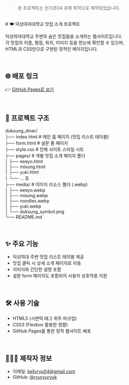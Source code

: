 >  본 프로젝트는 인기초04 과제 목적으로 제작되었습니다.
<br>
# 🍽️ 덕성여자대학교 맛집 소개 프로젝트

덕성여자대학교 주변의 숨은 맛집들을 소개하는 웹사이트입니다.  
각 맛집의 이름, 평점, 위치, 이미지 등을 한눈에 확인할 수 있으며,  
HTML과 CSS만으로 구현된 정적인 페이지입니다.

<br>

## 🌐 배포 링크

👉 [GitHub Pages로 보기](https://ryuryuryuk.github.io/duksung_diner/)

<br>

## 📁 프로젝트 구조

duksung_diner/ <br>
├── index.html # 메인 홈 페이지 (맛집 리스트 테이블) <br>
├── form.html # 설문 폼 페이지 <br>
├── style.css # 전체 사이트 스타일 시트 <br>
├── pages/ # 개별 맛집 소개 페이지 폴더 <br>
│ ├── eeeyo.html <br>
│ ├── misung.html <br>
│ ├── yuki.html <br>
│ └── ... 등 <br>
├── media/ # 이미지 리소스 폴더 (.webp) <br>
│ ├── eeeyo.webp <br>
│ ├── misung.webp <br>
│ ├── noodles.webp <br>
│ ├── yuki.webp <br>
│ └── duksung_symbol.png <br>
└── README.md

<br>

## ✨ 주요 기능

- 덕성여대 주변 맛집 리스트 테이블 제공
- 맛집 클릭 시 상세 소개 페이지로 이동
- 이미지와 간단한 설명 포함
- 설문 form 페이지도 포함되어 사용자 상호작용 지원

<br>

## 🛠 사용 기술

- HTML5 (시맨틱 태그 위주 마크업)
- CSS3 (Flexbox 활용한 정렬)
- GitHub Pages를 통한 정적 웹사이트 배포
  
<br>

## 🙋🏻‍♀️ 제작자 정보

- 이메일: kellyryu04@gmail.com  
- GitHub: [@ryuryuryuk](https://github.com/ryuryuryuk)
